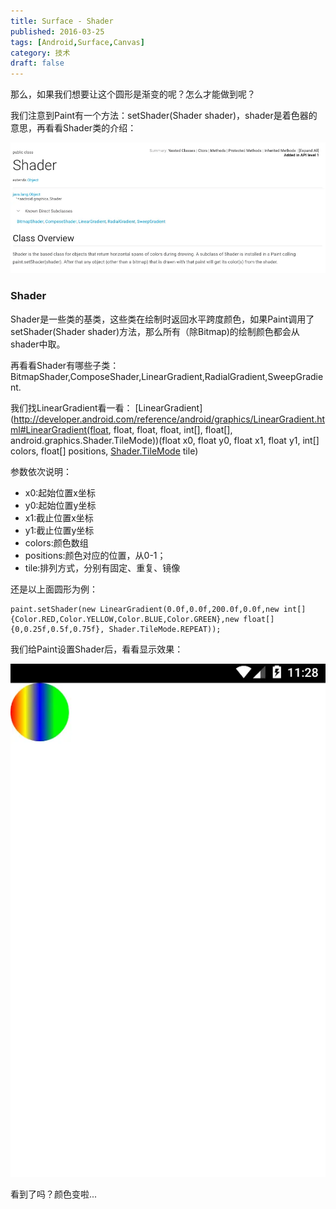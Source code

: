 ```yaml
---
title: Surface - Shader
published: 2016-03-25
tags: [Android,Surface,Canvas]
category: 技术
draft: false
---
```



那么，如果我们想要让这个圆形是渐变的呢？怎么才能做到呢？

我们注意到Paint有一个方法：setShader(Shader shader)，shader是着色器的意思，再看看Shader类的介绍：



![Shader官方文档](./image.png)
### Shader

Shader是一些类的基类，这些类在绘制时返回水平跨度颜色，如果Paint调用了setShader(Shader shader)方法，那么所有（除Bitmap)的绘制颜色都会从shader中取。


再看看Shader有哪些子类：
BitmapShader,ComposeShader,LinearGradient,RadialGradient,SweepGradient.

我们找LinearGradient看一看：
[LinearGradient](http://developer.android.com/reference/android/graphics/LinearGradient.html#LinearGradient(float, float, float, float, int[], float[], android.graphics.Shader.TileMode))(float x0, float y0, float x1, float y1, int[] colors, float[] positions, [Shader.TileMode](http://developer.android.com/reference/android/graphics/Shader.TileMode.html) tile)

参数依次说明：
- x0:起始位置x坐标
- y0:起始位置y坐标
- x1:截止位置x坐标
- y1:截止位置y坐标
- colors:颜色数组
- positions:颜色对应的位置，从0-1；
- tile:排列方式，分别有固定、重复、镜像

还是以上面圆形为例：

    paint.setShader(new LinearGradient(0.0f,0.0f,200.0f,0.0f,new int[]{Color.RED,Color.YELLOW,Color.BLUE,Color.GREEN},new float[]{0,0.25f,0.5f,0.75f}, Shader.TileMode.REPEAT));
我们给Paint设置Shader后，看看显示效果：


![设置Shader后的效果](./image%20copy.png)

看到了吗？颜色变啦...